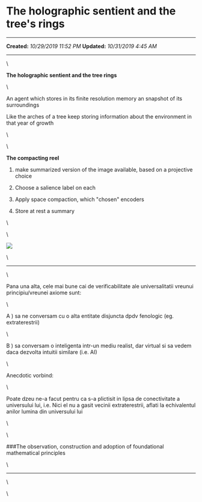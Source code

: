 The holographic sentient and the tree's rings
=============================================

  -------------- -----------------------
  **Created:**   *10/29/2019 11:52 PM*
  **Updated:**   *10/31/2019 4:45 AM*
  -------------- -----------------------

\

**The holographic sentient and the tree rings**

\

An agent which stores in its finite resolution memory an snapshot of its
surroundings

Like the arches of a tree keep storing information about the environment
in that year of growth

\

\

**The compacting reel**

1.  make summarized version of the image available, based on a
    projective choice

2.  Choose a salience label on each 

3.  Apply space compaction, which "chosen" encoders

4.  Store at rest a summary

\

\

![](The%20holographic%20sentient%20and%20the%20tree’s%20rings_files/image.png)

\

------------

\

Pana una alta, cele mai bune cai de verificabilitate ale universalitatii
vreunui principiu/vreunei axiome sunt:

\

A ) sa ne conversam cu o alta entitate disjuncta dpdv fenologic (eg.
extraterestrii)

\

B ) sa conversam o inteligenta intr-un mediu realist, dar virtual si sa
vedem daca dezvolta intuitii similare (i.e. AI)

\

Anecdotic vorbind:

\

Poate dzeu ne-a facut pentru ca s-a plictisit in lipsa de conectivitate
a universului lui, i.e. Nici el nu a gasit vecinii extraterestrii,
aflati la echivalentul anilor lumina din universului lui

\

\

\#\#\#The observation, construction and adoption of foundational
mathematical principles

\

------

\

\

 
